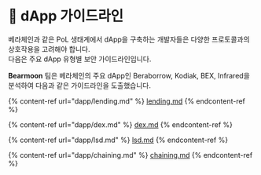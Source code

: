 # 💸 dApp 가이드라인

베라체인과 같은 PoL 생태계에서 dApp을 구축하는 개발자들은 다양한 프로토콜과의 상호작용을 고려해야 합니다. \
다음은 주요 dApp 유형별 보안 가이드라인입니다.

**Bearmoon** 팀은 베라체인의 주요 dApp인 Beraborrow, Kodiak, BEX, Infrared을 분석하여 다음과 같은 가이드라인을 도출했습니다.

{% content-ref url="dapp/lending.md" %}
[lending.md](dapp/lending.md)
{% endcontent-ref %}

{% content-ref url="dapp/dex.md" %}
[dex.md](dapp/dex.md)
{% endcontent-ref %}

{% content-ref url="dapp/lsd.md" %}
[lsd.md](dapp/lsd.md)
{% endcontent-ref %}

{% content-ref url="dapp/chaining.md" %}
[chaining.md](dapp/chaining.md)
{% endcontent-ref %}
